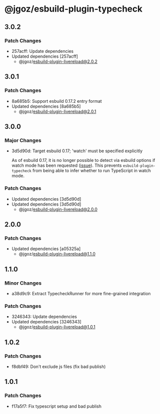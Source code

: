 # @jgoz/esbuild-plugin-typecheck

## 3.0.2

### Patch Changes

- 257acff: Update dependencies
- Updated dependencies [257acff]
  - @jgoz/esbuild-plugin-livereload@2.0.2

## 3.0.1

### Patch Changes

- 8a685b5: Support esbuild 0.17.2 entry format
- Updated dependencies [8a685b5]
  - @jgoz/esbuild-plugin-livereload@2.0.1

## 3.0.0

### Major Changes

- 3d5d90d: Target esbuild 0.17; 'watch' must be specified explicitly

  As of esbuild 0.17, it is no longer possible to detect via esbuild options if watch mode has been requested ([issue](https://github.com/evanw/esbuild/issues/2823)). This prevents `esbuild-plugin-typecheck` from being able to infer whether to run TypeScript in watch mode.

### Patch Changes

- Updated dependencies [3d5d90d]
- Updated dependencies [3d5d90d]
  - @jgoz/esbuild-plugin-livereload@2.0.0

## 2.0.0

### Patch Changes

- Updated dependencies [a05325a]
  - @jgoz/esbuild-plugin-livereload@1.1.0

## 1.1.0

### Minor Changes

- a38d9c9: Extract TypecheckRunner for more fine-grained integration

### Patch Changes

- 3246343: Update dependencies
- Updated dependencies [3246343]
  - @jgoz/esbuild-plugin-livereload@1.0.1

## 1.0.2

### Patch Changes

- f8dbf49: Don't exclude js files (fix bad publish)

## 1.0.1

### Patch Changes

- f17a5f7: Fix typescript setup and bad publish
